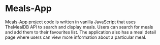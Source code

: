 # Meals-App
Meals-App project code is written in vanilla JavaScript that uses TheMealDB API to search and display meals. Users can search for meals and add them  to their favourites list. The application also has a meal detail page where users can view more information about a particular meal.
